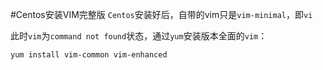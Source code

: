 #Centos安装VIM完整版
`Centos`安装好后，自带的vim只是`vim-minimal`，即`vi`

此时`vim`为`command not found`状态，通过`yum`安装版本全面的`vim`：
```
yum install vim-common vim-enhanced
```